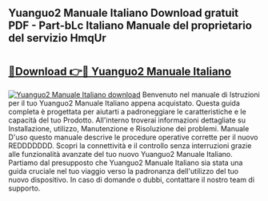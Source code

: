## Yuanguo2 Manuale Italiano Download gratuit PDF - Part-bLc Italiano Manuale del proprietario del servizio HmqUr

# <h2><a href="http://dffckak.blite.top/?on=Yuanguo2+Manuale+Italiano">🔗Download 👉🔴 Yuanguo2 Manuale Italiano</a></h2>

[![Yuanguo2 Manuale Italiano download](https://i.imgur.com/lujVjoI.png)](http://dffckak.blite.top/?on=Yuanguo2+Manuale+Italiano)
Benvenuto nel manuale di Istruzioni per il tuo Yuanguo2 Manuale Italiano appena acquistato. Questa guida completa è progettata per aiutarti a padroneggiare le caratteristiche e le capacità del tuo Prodotto. All'interno troverai informazioni dettagliate su Installazione, utilizzo, Manutenzione e Risoluzione dei problemi. Manuale D'uso questo manuale descrive le procedure operative corrette per il nuovo REDDDDDDD. Scopri la connettività e il controllo senza interruzioni grazie alle funzionalità avanzate del tuo nuovo Yuanguo2 Manuale Italiano. Partiamo dal presupposto che Yuanguo2 Manuale Italiano sia stata una guida cruciale nel tuo viaggio verso la padronanza dell'utilizzo del tuo nuovo dispositivo. In caso di domande o dubbi, contattare il nostro team di supporto.
